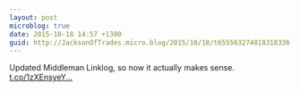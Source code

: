 ```yaml
---
layout: post
microblog: true
date: 2015-10-18 14:57 +1300
guid: http://JacksonOfTrades.micro.blog/2015/10/18/t655563274818318336.html
---
```

Updated Middleman Linklog, so now it actually makes sense. [t.co/1zXEnsyeY...](http://t.co/1zXEnsyeYK)
